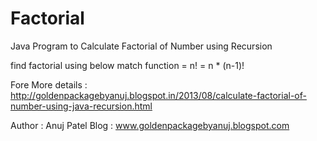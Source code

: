 Factorial
=========

Java Program to Calculate Factorial of Number using Recursion

find factorial using below match function = n! = n * (n-1)!

Fore More details : http://goldenpackagebyanuj.blogspot.in/2013/08/calculate-factorial-of-number-using-java-recursion.html

Author : Anuj Patel 
Blog : www.goldenpackagebyanuj.blogspot.com
